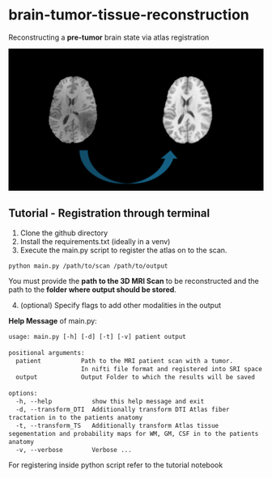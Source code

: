 # brain-tumor-tissue-reconstruction
Reconstructing a **pre-tumor** brain state via atlas registration

![exemplaryReconstrction](./image.png)

## Tutorial - Registration through terminal 
 1. Clone the github directory
 2. Install the requirements.txt (ideally in a venv)
 3. Execute the main.py script to register the atlas on to the scan. 
 ```
 python main.py /path/to/scan /path/to/output
 ``` 
 You must provide the **path to the 3D MRI Scan** to be reconstructed and the path to the **folder where output should be stored**. 

 4. (optional) Specify flags to add other modalities in the output

**Help Message** of main.py:

```
usage: main.py [-h] [-d] [-t] [-v] patient output

positional arguments:
  patient           Path to the MRI patient scan with a tumor. 
                    In nifti file format and registered into SRI space
  output            Output Folder to which the results will be saved

options:
  -h, --help           show this help message and exit
  -d, --transform_DTI  Additionally transform DTI Atlas fiber tractation in to the patients anatomy
  -t, --transform_TS   Additionally transform Atlas tissue segementation and probability maps for WM, GM, CSF in to the patients anatomy
  -v, --verbose        Verbose ...
```
For registering inside python script refer to the tutorial notebook